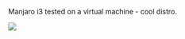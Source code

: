 Manjaro i3 tested on a virtual machine - cool distro.

<img src="https://skandyns.github.io/img/manjaro-i3.png"/>
